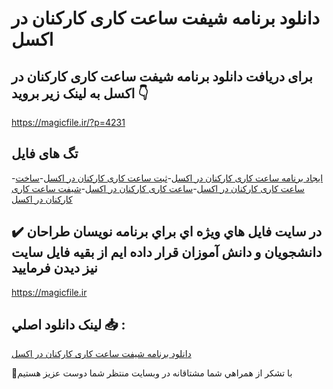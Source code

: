 # دانلود برنامه شیفت ساعت کاری کارکنان در اکسل

## برای دریافت دانلود برنامه شیفت ساعت کاری کارکنان در اکسل به لینک زیر بروید 👇

https://magicfile.ir/?p=4231

## تگ های فایل

-[ایجاد برنامه ساعت کاری کارکنان در اکسل](https://magicfile.ir/product/%d8%a8%d8%b1%d9%86%d8%a7%d9%85%d9%87-%d8%b4%db%8c%d9%81%d8%aa-%d8%b3%d8%a7%d8%b9%d8%aa-%da%a9%d8%a7%d8%b1%db%8c-%da%a9%d8%a7%d8%b1%da%a9%d9%86%d8%a7%d9%86-%d8%af%d8%b1-%d8%a7%da%a9%d8%b3%d9%84/)-[ثبت ساعت کاری کارکنان در اکسل](https://magicfile.ir/product/%d8%a8%d8%b1%d9%86%d8%a7%d9%85%d9%87-%d8%b4%db%8c%d9%81%d8%aa-%d8%b3%d8%a7%d8%b9%d8%aa-%da%a9%d8%a7%d8%b1%db%8c-%da%a9%d8%a7%d8%b1%da%a9%d9%86%d8%a7%d9%86-%d8%af%d8%b1-%d8%a7%da%a9%d8%b3%d9%84/)-[ساخت ساعت کاری کارکنان در اکسل](https://magicfile.ir/product/%d8%a8%d8%b1%d9%86%d8%a7%d9%85%d9%87-%d8%b4%db%8c%d9%81%d8%aa-%d8%b3%d8%a7%d8%b9%d8%aa-%da%a9%d8%a7%d8%b1%db%8c-%da%a9%d8%a7%d8%b1%da%a9%d9%86%d8%a7%d9%86-%d8%af%d8%b1-%d8%a7%da%a9%d8%b3%d9%84/)-[ساعت کاری کارکنان در اکسل](https://magicfile.ir/product/%d8%a8%d8%b1%d9%86%d8%a7%d9%85%d9%87-%d8%b4%db%8c%d9%81%d8%aa-%d8%b3%d8%a7%d8%b9%d8%aa-%da%a9%d8%a7%d8%b1%db%8c-%da%a9%d8%a7%d8%b1%da%a9%d9%86%d8%a7%d9%86-%d8%af%d8%b1-%d8%a7%da%a9%d8%b3%d9%84/)-[شیفت ساعت کاری کارکنان در اکسل](https://magicfile.ir/product/%d8%a8%d8%b1%d9%86%d8%a7%d9%85%d9%87-%d8%b4%db%8c%d9%81%d8%aa-%d8%b3%d8%a7%d8%b9%d8%aa-%da%a9%d8%a7%d8%b1%db%8c-%da%a9%d8%a7%d8%b1%da%a9%d9%86%d8%a7%d9%86-%d8%af%d8%b1-%d8%a7%da%a9%d8%b3%d9%84/)

## ✔️ در سايت فايل هاي ويژه اي براي برنامه نويسان طراحان دانشجويان و دانش آموزان قرار داده ايم از بقيه فايل سايت نيز ديدن فرماييد

https://magicfile.ir


## لينک دانلود اصلي 📥 :

[دانلود برنامه شیفت ساعت کاری کارکنان در اکسل](https://magicfile.ir/product/%d8%a8%d8%b1%d9%86%d8%a7%d9%85%d9%87-%d8%b4%db%8c%d9%81%d8%aa-%d8%b3%d8%a7%d8%b9%d8%aa-%da%a9%d8%a7%d8%b1%db%8c-%da%a9%d8%a7%d8%b1%da%a9%d9%86%d8%a7%d9%86-%d8%af%d8%b1-%d8%a7%da%a9%d8%b3%d9%84/) 


🙏با تشکر از همراهي شما مشتاقانه در وبسایت منتظر شما دوست عزیز هستیم


